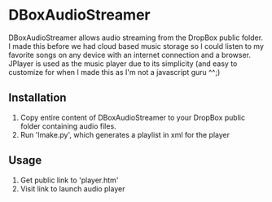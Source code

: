 # DBoxAudioStreamer

DBoxAudioStreamer allows audio streaming from the DropBox public folder. I made this before we had cloud based music storage so I could listen to my favorite songs on any device with an internet connection and a browser. JPlayer is used as the music player due to its simplicity (and easy to customize for when I made this as I'm not a javascript guru ^^;)

## Installation
1. Copy entire content of DBoxAudioStreamer to your DropBox public folder containing audio files.
2. Run 'lmake.py', which generates a playlist in xml for the player

## Usage

1. Get public link to 'player.htm'
2. Visit link to launch audio player


